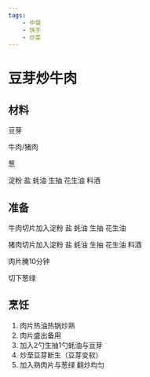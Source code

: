 ```yaml
---
tags:
    - 中餐
    - 快手
    - 炒菜
---
```


# 豆芽炒牛肉

## 材料

豆芽

牛肉/猪肉

葱

淀粉 盐 蚝油 生抽 花生油 料酒

## 准备

牛肉切片加入淀粉 盐 蚝油 生抽 花生油

猪肉切片加入淀粉 盐 蚝油 生抽 花生油 料酒

肉片腌10分钟

切下葱绿

## 烹饪

1. 肉片热油热锅炒熟
2. 肉片盛出备用
3. 加入2勺生抽1勺蚝油与豆芽
4. 炒至豆芽断生（豆芽变软）
5. 加入熟肉片与葱绿 翻炒均匀